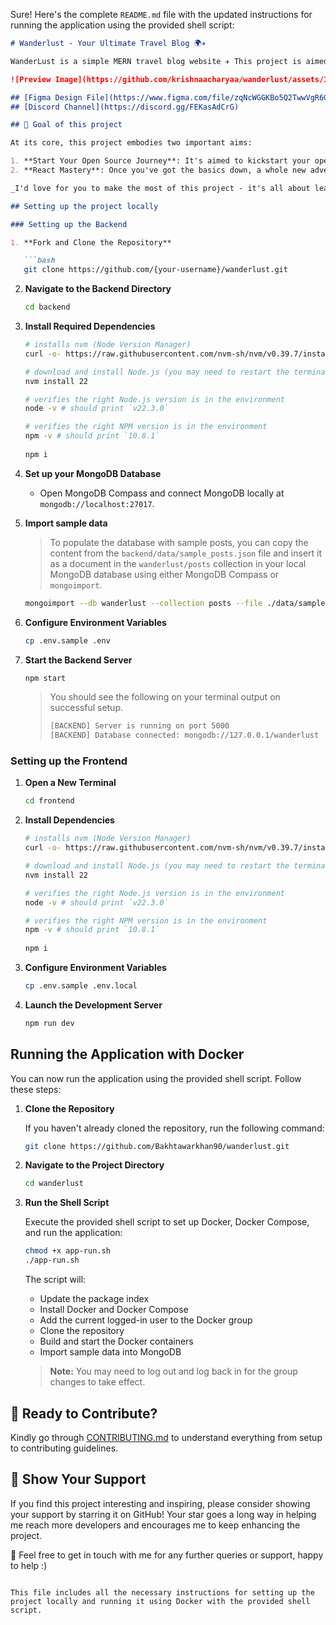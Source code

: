 Sure! Here's the complete `README.md` file with the updated instructions for running the application using the provided shell script:

```markdown
# Wanderlust - Your Ultimate Travel Blog 🌍✈️

WanderLust is a simple MERN travel blog website ✈ This project is aimed to help people to contribute in open source, upskill in react and also master git.

![Preview Image](https://github.com/krishnaacharyaa/wanderlust/assets/116620586/17ba9da6-225f-481d-87c0-5d5a010a9538)

## [Figma Design File](https://www.figma.com/file/zqNcWGGKBo5Q2TwwVgR6G5/WanderLust--A-Travel-Blog-App?type=design&node-id=0%3A1&mode=design&t=c4oCG8N1Fjf7pxTt-1)
## [Discord Channel](https://discord.gg/FEKasAdCrG)

## 🎯 Goal of this project

At its core, this project embodies two important aims:

1. **Start Your Open Source Journey**: It's aimed to kickstart your open-source journey. Here, you'll learn the basics of Git and get a solid grip on the MERN stack and I strongly believe that learning and building should go hand in hand.
2. **React Mastery**: Once you've got the basics down, a whole new adventure begins of mastering React. This project covers everything, from simple form validation to advanced performance enhancements. And I've planned much more cool stuff to add in the near future if the project hits more number of contributors.

_I'd love for you to make the most of this project - it's all about learning, helping, and growing in the open-source world._

## Setting up the project locally

### Setting up the Backend

1. **Fork and Clone the Repository**

   ```bash
   git clone https://github.com/{your-username}/wanderlust.git
   ```

2. **Navigate to the Backend Directory**

   ```bash
   cd backend
   ```

3. **Install Required Dependencies**

   ```bash
   # installs nvm (Node Version Manager)
   curl -o- https://raw.githubusercontent.com/nvm-sh/nvm/v0.39.7/install.sh | bash

   # download and install Node.js (you may need to restart the terminal)
   nvm install 22

   # verifies the right Node.js version is in the environment
   node -v # should print `v22.3.0`

   # verifies the right NPM version is in the environment
   npm -v # should print `10.8.1`  
  
   npm i
   ```

4. **Set up your MongoDB Database**

   - Open MongoDB Compass and connect MongoDB locally at `mongodb://localhost:27017`.

5. **Import sample data**

   > To populate the database with sample posts, you can copy the content from the `backend/data/sample_posts.json` file and insert it as a document in the `wanderlust/posts` collection in your local MongoDB database using either MongoDB Compass or `mongoimport`.

   ```bash
   mongoimport --db wanderlust --collection posts --file ./data/sample_posts.json --jsonArray
   ```

6. **Configure Environment Variables**

   ```bash
   cp .env.sample .env
   ```

7. **Start the Backend Server**

   ```bash
   npm start
   ```

   > You should see the following on your terminal output on successful setup.
   >
   > ```bash
   > [BACKEND] Server is running on port 5000
   > [BACKEND] Database connected: mongodb://127.0.0.1/wanderlust
   > ```

### Setting up the Frontend

1. **Open a New Terminal**

   ```bash
   cd frontend
   ```

2. **Install Dependencies**

   ```bash
   # installs nvm (Node Version Manager)
   curl -o- https://raw.githubusercontent.com/nvm-sh/nvm/v0.39.7/install.sh | bash

   # download and install Node.js (you may need to restart the terminal)
   nvm install 22

   # verifies the right Node.js version is in the environment
   node -v # should print `v22.3.0`

   # verifies the right NPM version is in the environment
   npm -v # should print `10.8.1`
  
   npm i
   ```

3. **Configure Environment Variables**

   ```bash
   cp .env.sample .env.local
   ```

4. **Launch the Development Server**

   ```bash
   npm run dev
   ```

## Running the Application with Docker

You can now run the application using the provided shell script. Follow these steps:

1. **Clone the Repository**

   If you haven't already cloned the repository, run the following command:
   ```bash
   git clone https://github.com/Bakhtawarkhan90/wanderlust.git
   ```

2. **Navigate to the Project Directory**

   ```bash
   cd wanderlust
   ```

3. **Run the Shell Script**

   Execute the provided shell script to set up Docker, Docker Compose, and run the application:
   ```bash
   chmod +x app-run.sh
   ./app-run.sh
   ```

   The script will:
   - Update the package index
   - Install Docker and Docker Compose
   - Add the current logged-in user to the Docker group
   - Clone the repository
   - Build and start the Docker containers
   - Import sample data into MongoDB

   > **Note:** You may need to log out and log back in for the group changes to take effect.

## 🌟 Ready to Contribute?

Kindly go through [CONTRIBUTING.md](https://github.com/krishnaacharyaa/wanderlust/blob/main/.github/CONTRIBUTING.md) to understand everything from setup to contributing guidelines.

## 💖 Show Your Support

If you find this project interesting and inspiring, please consider showing your support by starring it on GitHub! Your star goes a long way in helping me reach more developers and encourages me to keep enhancing the project.

🚀 Feel free to get in touch with me for any further queries or support, happy to help :)
```

This file includes all the necessary instructions for setting up the project locally and running it using Docker with the provided shell script.
